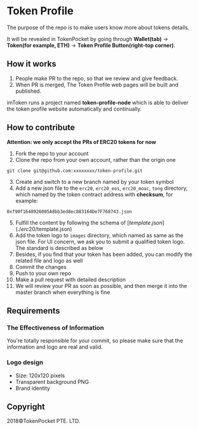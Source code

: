 # Token Profile

The purpose of the repo is to make users know more about tokens details.

It will be revealed in TokenPocket by going through **Wallet(tab)** -> **Token(for example, ETH)** -> **Token Profile Button(right-top corner)**.

## How it works
1. People make PR to the repo, so that we review and give feedback.
2. When PR is merged, The Token Profile web pages will be built and published.

imToken runs a project named **token-profile-node** which is able to deliver the token profile website automatically and continually.

## How to contribute
**Attention: we only accept the PRs of ERC20 tokens for now**

1. Fork the repo to your account
2. Clone the repo from your own account, rather than the origin one
```
git clone git@github.com:xxxxxxxx/token-profile.git
```
3. Create and switch to a new branch named by your token symbol
4. Add a new json file to the `erc20`, `erc20_eos`, `erc20_moac`, `tong` directory, which named by the token contract address with **checksum**, for example:
```
0xf90f1648926005A8bb3ed8ec883164De7F768743.json
```
5. Fulfill the content by following the schema of [$template.json](./erc20/$template.json)
6. Add the token logo to `images` directory, which named as same as the json file. For UI concern, we ask you to submit a qualified token logo. The standard is described as below
7. Besides, if you find that your token has been added, you can modify the related file and logo as well
8. Commit the changes
9. Push to your own repo
10. Make a pull request with detailed description
11. We will review your PR as soon as possible, and then merge it into the master branch when everything is fine

## Requirements
### The Effectiveness of Information
You're totally responsible for your commit, so please make sure that the information and logo are real and valid.

### Logo design
- Size: 120x120 pixels
- Transparent background PNG
- Brand identity

## Copyright

2018&copy;TokenPocket PTE. LTD.
